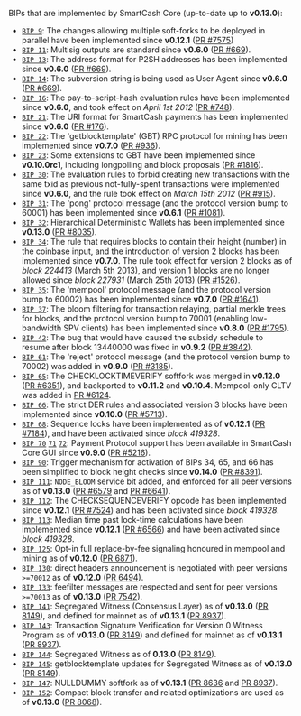 BIPs that are implemented by SmartCash Core (up-to-date up to **v0.13.0**):

* [`BIP 9`](https://github.com/smartcash/bips/blob/master/bip-0009.mediawiki): The changes allowing multiple soft-forks to be deployed in parallel have been implemented since **v0.12.1**  ([PR #7575](https://github.com/smartcash/smartcash/pull/7575))
* [`BIP 11`](https://github.com/smartcash/bips/blob/master/bip-0011.mediawiki): Multisig outputs are standard since **v0.6.0** ([PR #669](https://github.com/smartcash/smartcash/pull/669)).
* [`BIP 13`](https://github.com/smartcash/bips/blob/master/bip-0013.mediawiki): The address format for P2SH addresses has been implemented since **v0.6.0** ([PR #669](https://github.com/smartcash/smartcash/pull/669)).
* [`BIP 14`](https://github.com/smartcash/bips/blob/master/bip-0014.mediawiki): The subversion string is being used as User Agent since **v0.6.0** ([PR #669](https://github.com/smartcash/smartcash/pull/669)).
* [`BIP 16`](https://github.com/smartcash/bips/blob/master/bip-0016.mediawiki): The pay-to-script-hash evaluation rules have been implemented since **v0.6.0**, and took effect on *April 1st 2012* ([PR #748](https://github.com/smartcash/smartcash/pull/748)).
* [`BIP 21`](https://github.com/smartcash/bips/blob/master/bip-0021.mediawiki): The URI format for SmartCash payments has been implemented since **v0.6.0** ([PR #176](https://github.com/smartcash/smartcash/pull/176)).
* [`BIP 22`](https://github.com/smartcash/bips/blob/master/bip-0022.mediawiki): The 'getblocktemplate' (GBT) RPC protocol for mining has been implemented since **v0.7.0** ([PR #936](https://github.com/smartcash/smartcash/pull/936)).
* [`BIP 23`](https://github.com/smartcash/bips/blob/master/bip-0023.mediawiki): Some extensions to GBT have been implemented since **v0.10.0rc1**, including longpolling and block proposals ([PR #1816](https://github.com/smartcash/smartcash/pull/1816)).
* [`BIP 30`](https://github.com/smartcash/bips/blob/master/bip-0030.mediawiki): The evaluation rules to forbid creating new transactions with the same txid as previous not-fully-spent transactions were implemented since **v0.6.0**, and the rule took effect on *March 15th 2012* ([PR #915](https://github.com/smartcash/smartcash/pull/915)).
* [`BIP 31`](https://github.com/smartcash/bips/blob/master/bip-0031.mediawiki): The 'pong' protocol message (and the protocol version bump to 60001) has been implemented since **v0.6.1** ([PR #1081](https://github.com/smartcash/smartcash/pull/1081)).
* [`BIP 32`](https://github.com/smartcash/bips/blob/master/bip-0032.mediawiki): Hierarchical Deterministic Wallets has been implemented since **v0.13.0** ([PR #8035](https://github.com/smartcash/smartcash/pull/8035)).
* [`BIP 34`](https://github.com/smartcash/bips/blob/master/bip-0034.mediawiki): The rule that requires blocks to contain their height (number) in the coinbase input, and the introduction of version 2 blocks has been implemented since **v0.7.0**. The rule took effect for version 2 blocks as of *block 224413* (March 5th 2013), and version 1 blocks are no longer allowed since *block 227931* (March 25th 2013) ([PR #1526](https://github.com/smartcash/smartcash/pull/1526)).
* [`BIP 35`](https://github.com/smartcash/bips/blob/master/bip-0035.mediawiki): The 'mempool' protocol message (and the protocol version bump to 60002) has been implemented since **v0.7.0** ([PR #1641](https://github.com/smartcash/smartcash/pull/1641)).
* [`BIP 37`](https://github.com/smartcash/bips/blob/master/bip-0037.mediawiki): The bloom filtering for transaction relaying, partial merkle trees for blocks, and the protocol version bump to 70001 (enabling low-bandwidth SPV clients) has been implemented since **v0.8.0** ([PR #1795](https://github.com/smartcash/smartcash/pull/1795)).
* [`BIP 42`](https://github.com/smartcash/bips/blob/master/bip-0042.mediawiki): The bug that would have caused the subsidy schedule to resume after block 13440000 was fixed in **v0.9.2** ([PR #3842](https://github.com/smartcash/smartcash/pull/3842)).
* [`BIP 61`](https://github.com/smartcash/bips/blob/master/bip-0061.mediawiki): The 'reject' protocol message (and the protocol version bump to 70002) was added in **v0.9.0** ([PR #3185](https://github.com/smartcash/smartcash/pull/3185)).
* [`BIP 65`](https://github.com/smartcash/bips/blob/master/bip-0065.mediawiki): The CHECKLOCKTIMEVERIFY softfork was merged in **v0.12.0** ([PR #6351](https://github.com/smartcash/smartcash/pull/6351)), and backported to **v0.11.2** and **v0.10.4**. Mempool-only CLTV was added in [PR #6124](https://github.com/smartcash/smartcash/pull/6124).
* [`BIP 66`](https://github.com/smartcash/bips/blob/master/bip-0066.mediawiki): The strict DER rules and associated version 3 blocks have been implemented since **v0.10.0** ([PR #5713](https://github.com/smartcash/smartcash/pull/5713)).
* [`BIP 68`](https://github.com/smartcash/bips/blob/master/bip-0068.mediawiki): Sequence locks have been implemented as of **v0.12.1**  ([PR #7184](https://github.com/smartcash/smartcash/pull/7184)), and have been activated since *block 419328*.
* [`BIP 70`](https://github.com/smartcash/bips/blob/master/bip-0070.mediawiki) [`71`](https://github.com/smartcash/bips/blob/master/bip-0071.mediawiki) [`72`](https://github.com/smartcash/bips/blob/master/bip-0072.mediawiki): Payment Protocol support has been available in SmartCash Core GUI since **v0.9.0** ([PR #5216](https://github.com/smartcash/smartcash/pull/5216)).
* [`BIP 90`](https://github.com/smartcash/bips/blob/master/bip-0090.mediawiki): Trigger mechanism for activation of BIPs 34, 65, and 66 has been simplified to block height checks since **v0.14.0** ([PR #8391](https://github.com/smartcash/smartcash/pull/8391)).
* [`BIP 111`](https://github.com/smartcash/bips/blob/master/bip-0111.mediawiki): `NODE_BLOOM` service bit added, and enforced for all peer versions as of **v0.13.0** ([PR #6579](https://github.com/smartcash/smartcash/pull/6579) and [PR #6641](https://github.com/smartcash/smartcash/pull/6641)).
* [`BIP 112`](https://github.com/smartcash/bips/blob/master/bip-0112.mediawiki): The CHECKSEQUENCEVERIFY opcode has been implemented since **v0.12.1** ([PR #7524](https://github.com/smartcash/smartcash/pull/7524)) and has been activated since *block 419328*.
* [`BIP 113`](https://github.com/smartcash/bips/blob/master/bip-0113.mediawiki): Median time past lock-time calculations have been implemented since **v0.12.1** ([PR #6566](https://github.com/smartcash/smartcash/pull/6566)) and have been activated since *block 419328*.
* [`BIP 125`](https://github.com/smartcash/bips/blob/master/bip-0125.mediawiki): Opt-in full replace-by-fee signaling honoured in mempool and mining as of **v0.12.0** ([PR 6871](https://github.com/smartcash/smartcash/pull/6871)).
* [`BIP 130`](https://github.com/smartcash/bips/blob/master/bip-0130.mediawiki): direct headers announcement is negotiated with peer versions `>=70012` as of **v0.12.0** ([PR 6494](https://github.com/smartcash/smartcash/pull/6494)).
* [`BIP 133`](https://github.com/smartcash/bips/blob/master/bip-0133.mediawiki): feefilter messages are respected and sent for peer versions `>=70013` as of **v0.13.0** ([PR 7542](https://github.com/smartcash/smartcash/pull/7542)).
* [`BIP 141`](https://github.com/smartcash/bips/blob/master/bip-0141.mediawiki): Segregated Witness (Consensus Layer) as of **v0.13.0** ([PR 8149](https://github.com/smartcash/smartcash/pull/8149)), and defined for mainnet as of **v0.13.1** ([PR 8937](https://github.com/smartcash/smartcash/pull/8937)).
* [`BIP 143`](https://github.com/smartcash/bips/blob/master/bip-0143.mediawiki): Transaction Signature Verification for Version 0 Witness Program as of **v0.13.0** ([PR 8149](https://github.com/smartcash/smartcash/pull/8149)) and defined for mainnet as of **v0.13.1** ([PR 8937](https://github.com/smartcash/smartcash/pull/8937)).
* [`BIP 144`](https://github.com/smartcash/bips/blob/master/bip-0144.mediawiki): Segregated Witness as of **0.13.0** ([PR 8149](https://github.com/smartcash/smartcash/pull/8149)).
* [`BIP 145`](https://github.com/smartcash/bips/blob/master/bip-0145.mediawiki): getblocktemplate updates for Segregated Witness as of **v0.13.0** ([PR 8149](https://github.com/smartcash/smartcash/pull/8149)).
* [`BIP 147`](https://github.com/smartcash/bips/blob/master/bip-0147.mediawiki): NULLDUMMY softfork as of **v0.13.1** ([PR 8636](https://github.com/smartcash/smartcash/pull/8636) and [PR 8937](https://github.com/smartcash/smartcash/pull/8937)).
* [`BIP 152`](https://github.com/smartcash/bips/blob/master/bip-0152.mediawiki): Compact block transfer and related optimizations are used as of **v0.13.0** ([PR 8068](https://github.com/smartcash/smartcash/pull/8068)).
